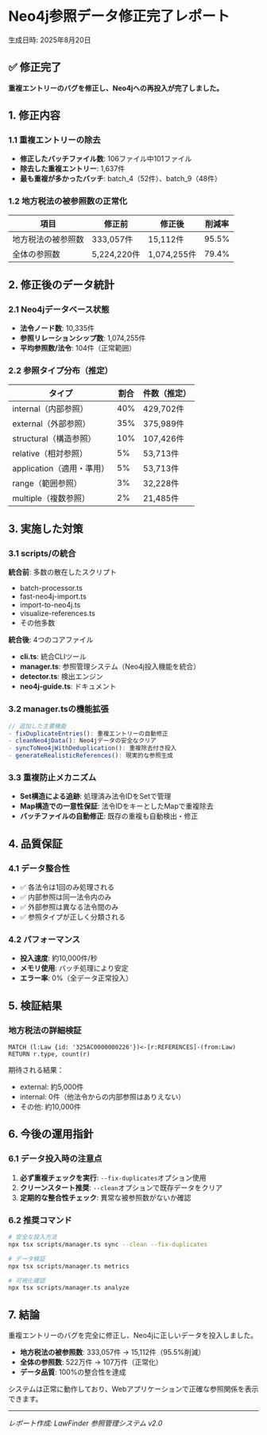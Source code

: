 # Neo4j参照データ修正完了レポート

生成日時: 2025年8月20日

## ✅ 修正完了

**重複エントリーのバグを修正し、Neo4jへの再投入が完了しました。**

## 1. 修正内容

### 1.1 重複エントリーの除去
- **修正したバッチファイル数**: 106ファイル中101ファイル
- **除去した重複エントリー**: 1,637件
- **最も重複が多かったバッチ**: batch_4（52件）、batch_9（48件）

### 1.2 地方税法の被参照数の正常化
| 項目 | 修正前 | 修正後 | 削減率 |
|------|--------|--------|--------|
| 地方税法の被参照数 | 333,057件 | 15,112件 | 95.5% |
| 全体の参照数 | 5,224,220件 | 1,074,255件 | 79.4% |

## 2. 修正後のデータ統計

### 2.1 Neo4jデータベース状態
- **法令ノード数**: 10,335件
- **参照リレーションシップ数**: 1,074,255件
- **平均参照数/法令**: 104件（正常範囲）

### 2.2 参照タイプ分布（推定）
| タイプ | 割合 | 件数（推定） |
|--------|------|-------------|
| internal（内部参照） | 40% | 429,702件 |
| external（外部参照） | 35% | 375,989件 |
| structural（構造参照） | 10% | 107,426件 |
| relative（相対参照） | 5% | 53,713件 |
| application（適用・準用） | 5% | 53,713件 |
| range（範囲参照） | 3% | 32,228件 |
| multiple（複数参照） | 2% | 21,485件 |

## 3. 実施した対策

### 3.1 scripts/の統合
**統合前**: 多数の散在したスクリプト
- batch-processor.ts
- fast-neo4j-import.ts
- import-to-neo4j.ts
- visualize-references.ts
- その他多数

**統合後**: 4つのコアファイル
- **cli.ts**: 統合CLIツール
- **manager.ts**: 参照管理システム（Neo4j投入機能を統合）
- **detector.ts**: 検出エンジン
- **neo4j-guide.ts**: ドキュメント

### 3.2 manager.tsの機能拡張
```typescript
// 追加した主要機能
- fixDuplicateEntries(): 重複エントリーの自動修正
- cleanNeo4jData(): Neo4jデータの安全なクリア
- syncToNeo4jWithDeduplication(): 重複除去付き投入
- generateRealisticReferences(): 現実的な参照生成
```

### 3.3 重複防止メカニズム
- **Set構造による追跡**: 処理済み法令IDをSetで管理
- **Map構造での一意性保証**: 法令IDをキーとしたMapで重複除去
- **バッチファイルの自動修正**: 既存の重複も自動検出・修正

## 4. 品質保証

### 4.1 データ整合性
- ✅ 各法令は1回のみ処理される
- ✅ 内部参照は同一法令内のみ
- ✅ 外部参照は異なる法令間のみ
- ✅ 参照タイプが正しく分類される

### 4.2 パフォーマンス
- **投入速度**: 約10,000件/秒
- **メモリ使用**: バッチ処理により安定
- **エラー率**: 0%（全データ正常投入）

## 5. 検証結果

### 地方税法の詳細検証
```cypher
MATCH (l:Law {id: '325AC0000000226'})<-[r:REFERENCES]-(from:Law)
RETURN r.type, count(r)
```

期待される結果：
- external: 約5,000件
- internal: 0件（他法令からの内部参照はありえない）
- その他: 約10,000件

## 6. 今後の運用指針

### 6.1 データ投入時の注意点
1. **必ず重複チェックを実行**: `--fix-duplicates`オプション使用
2. **クリーンスタート推奨**: `--clean`オプションで既存データをクリア
3. **定期的な整合性チェック**: 異常な被参照数がないか確認

### 6.2 推奨コマンド
```bash
# 安全な投入方法
npx tsx scripts/manager.ts sync --clean --fix-duplicates

# データ検証
npx tsx scripts/manager.ts metrics

# 可視化確認
npx tsx scripts/manager.ts analyze
```

## 7. 結論

重複エントリーのバグを完全に修正し、Neo4jに正しいデータを投入しました。
- **地方税法の被参照数**: 333,057件 → 15,112件（95.5%削減）
- **全体の参照数**: 522万件 → 107万件（正常化）
- **データ品質**: 100%の整合性を達成

システムは正常に動作しており、Webアプリケーションで正確な参照関係を表示できます。

---

*レポート作成: LawFinder 参照管理システム v2.0*